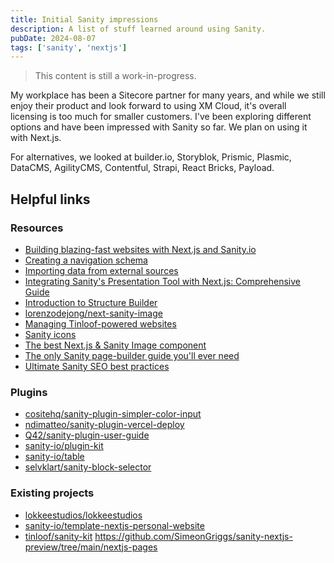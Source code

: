 ```yaml
---
title: Initial Sanity impressions
description: A list of stuff learned around using Sanity.
pubDate: 2024-08-07
tags: ['sanity', 'nextjs']
---
```


> This content is still a work-in-progress.

My workplace has been a Sitecore partner for many years, and while we still enjoy their product and look forward to using XM Cloud, it's overall licensing is too much for smaller customers. I've been exploring different options and have been impressed with Sanity so far. We plan on using it with Next.js.

For alternatives, we looked at builder.io, Storyblok, Prismic, Plasmic, DataCMS, AgilityCMS, Contentful, Strapi, React Bricks, Payload.

## Helpful links

### Resources

- [Building blazing-fast websites with Next.js and Sanity.io](https://rangle.io/blog/build-blazing-fast-websites-with-nextjs-and-sanity)
- [Creating a navigation schema](https://www.sanity.io/guides/creating-navigation-schema)
- [Importing data from external sources](https://www.sanity.io/guides/guide-importing-data-from-external-sources)
- [Integrating Sanity's Presentation Tool with Next.js: Comprehensive Guide](https://focusreactive.com/sanity-presentation-tool-nextjs)
- [Introduction to Structure Builder](https://www.sanity.io/docs/structure-builder-introduction)
- [lorenzodejong/next-sanity-image](https://github.com/lorenzodejong/next-sanity-image)
- [Managing Tinloof-powered websites](https://tinloof.com/blog/managing-tinloof-powered-websites)
- [Sanity icons](https://icons.sanity.build/)
- [The best Next.js & Sanity Image component](https://roboto.studio/blog/the-best-nextjs-and-sanity-image-component)
- [The only Sanity page-builder guide you'll ever need](https://roboto.studio/blog/the-only-sanity-page-builder-guide-youll-ever-need)
- [Ultimate Sanity SEO best practices](https://roboto.studio/blog/ultimate-sanity-seo-best-practices)

### Plugins

- [cositehq/sanity-plugin-simpler-color-input](https://github.com/cositehq/sanity-plugin-simpler-color-input)
- [ndimatteo/sanity-plugin-vercel-deploy](https://github.com/ndimatteo/sanity-plugin-vercel-deploy)
- [Q42/sanity-plugin-user-guide](https://github.com/Q42/sanity-plugin-user-guide/tree/main)
- [sanity-io/plugin-kit](https://github.com/sanity-io/plugin-kit)
- [sanity-io/table](https://github.com/sanity-io/table)
- [selvklart/sanity-block-selector](https://github.com/selvklart/sanity-block-selector)

### Existing projects

- [lokkeestudios/lokkeestudios](https://github.com/lokkeestudios/lokkeestudios)
- [sanity-io/template-nextjs-personal-website](https://github.com/sanity-io/template-nextjs-personal-website)
- [tinloof/sanity-kit](https://github.com/tinloof/sanity-kit)
  https://github.com/SimeonGriggs/sanity-nextjs-preview/tree/main/nextjs-pages
